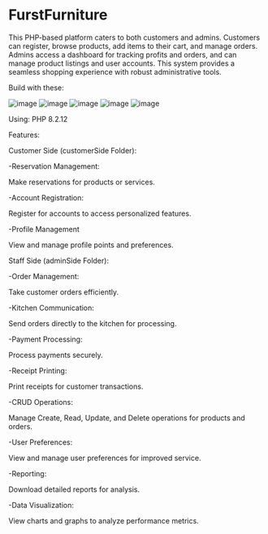 # FurstFurniture
This PHP-based platform caters to both customers and admins. Customers can register, browse products, add items to their cart, and manage orders. Admins access a dashboard for tracking profits and orders, and can manage product listings and user accounts. This system provides a seamless shopping experience with robust administrative tools.

Build with these:

![image](https://github.com/user-attachments/assets/e4580422-d2a5-470d-9227-08ed04f68157)  ![image](https://github.com/user-attachments/assets/2bec74dc-3136-4df5-980f-a7e098f4251b)
  ![image](https://github.com/user-attachments/assets/6f7823f8-0bff-4df7-a83b-ed45e3e57f39)  ![image](https://github.com/user-attachments/assets/37675523-cb0a-4367-9d30-46e17ae4a789)  ![image](https://github.com/user-attachments/assets/df6a0436-5a71-4484-973c-bcd1c234bb40)

Using: PHP 8.2.12

Features:

Customer Side (customerSide Folder):

  -Reservation Management:
  
  Make reservations for products or services.
    
  -Account Registration:
  
  Register for accounts to access personalized features.
    
  -Profile Management
  
  View and manage profile points and preferences.

Staff Side (adminSide Folder):

  -Order Management:
  
  Take customer orders efficiently.
    
  -Kitchen Communication:
  
  Send orders directly to the kitchen for processing.
    
  -Payment Processing:
  
  Process payments securely.
    
  -Receipt Printing:
  
  Print receipts for customer transactions.
    
  -CRUD Operations:
  
  Manage Create, Read, Update, and Delete operations for products and orders.
    
  -User Preferences:
  
  View and manage user preferences for improved service.
    
  -Reporting:
  
  Download detailed reports for analysis.
    
  -Data Visualization:
  
  View charts and graphs to analyze performance metrics.






